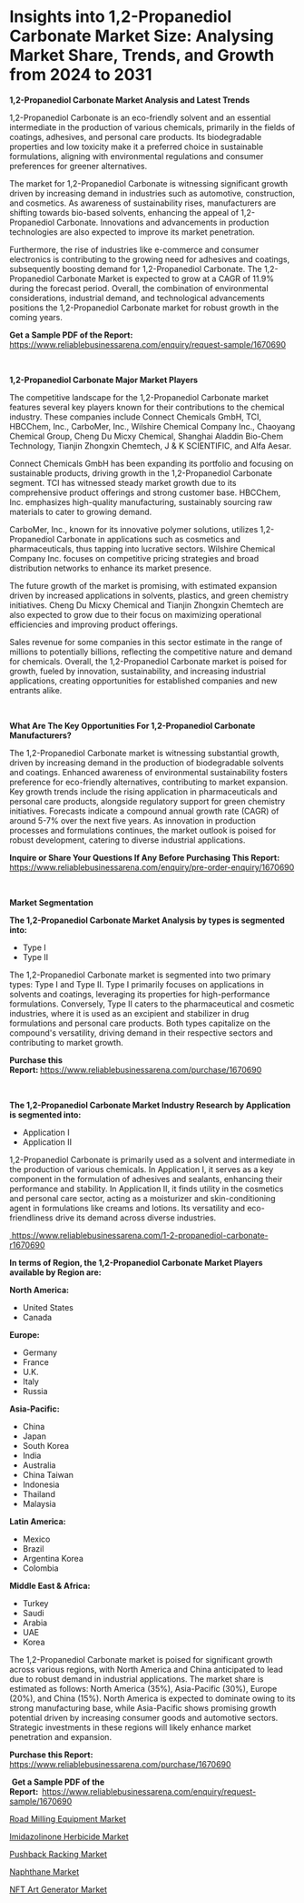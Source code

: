<p><h1>Insights into 1,2-Propanediol Carbonate Market Size: Analysing Market Share, Trends, and Growth from 2024 to 2031</h1></p><p><strong>1,2-Propanediol Carbonate Market Analysis and Latest Trends</strong></p>
<p><p>1,2-Propanediol Carbonate is an eco-friendly solvent and an essential intermediate in the production of various chemicals, primarily in the fields of coatings, adhesives, and personal care products. Its biodegradable properties and low toxicity make it a preferred choice in sustainable formulations, aligning with environmental regulations and consumer preferences for greener alternatives. </p><p>The market for 1,2-Propanediol Carbonate is witnessing significant growth driven by increasing demand in industries such as automotive, construction, and cosmetics. As awareness of sustainability rises, manufacturers are shifting towards bio-based solvents, enhancing the appeal of 1,2-Propanediol Carbonate. Innovations and advancements in production technologies are also expected to improve its market penetration.</p><p>Furthermore, the rise of industries like e-commerce and consumer electronics is contributing to the growing need for adhesives and coatings, subsequently boosting demand for 1,2-Propanediol Carbonate. The 1,2-Propanediol Carbonate Market is expected to grow at a CAGR of 11.9% during the forecast period. Overall, the combination of environmental considerations, industrial demand, and technological advancements positions the 1,2-Propanediol Carbonate market for robust growth in the coming years.</p></p>
<p><strong>Get a Sample PDF of the Report:&nbsp;</strong> <a href="https://www.reliablebusinessarena.com/enquiry/request-sample/1670690?utm_campaign=1284&utm_medium=2&utm_source=Github&utm_content=ia&utm_term=09102024&utm_id=12-propanediol-carbonate">https://www.reliablebusinessarena.com/enquiry/request-sample/1670690</a></p>
<p>&nbsp;</p>
<p><strong>1,2-Propanediol Carbonate Major Market Players</strong></p>
<p><p>The competitive landscape for the 1,2-Propanediol Carbonate market features several key players known for their contributions to the chemical industry. These companies include Connect Chemicals GmbH, TCI, HBCChem, Inc., CarboMer, Inc., Wilshire Chemical Company Inc., Chaoyang Chemical Group, Cheng Du Micxy Chemical, Shanghai Aladdin Bio-Chem Technology, Tianjin Zhongxin Chemtech, J & K SCIENTIFIC, and Alfa Aesar.</p><p>Connect Chemicals GmbH has been expanding its portfolio and focusing on sustainable products, driving growth in the 1,2-Propanediol Carbonate segment. TCI has witnessed steady market growth due to its comprehensive product offerings and strong customer base. HBCChem, Inc. emphasizes high-quality manufacturing, sustainably sourcing raw materials to cater to growing demand.</p><p>CarboMer, Inc., known for its innovative polymer solutions, utilizes 1,2-Propanediol Carbonate in applications such as cosmetics and pharmaceuticals, thus tapping into lucrative sectors. Wilshire Chemical Company Inc. focuses on competitive pricing strategies and broad distribution networks to enhance its market presence.</p><p>The future growth of the market is promising, with estimated expansion driven by increased applications in solvents, plastics, and green chemistry initiatives. Cheng Du Micxy Chemical and Tianjin Zhongxin Chemtech are also expected to grow due to their focus on maximizing operational efficiencies and improving product offerings.</p><p>Sales revenue for some companies in this sector estimate in the range of millions to potentially billions, reflecting the competitive nature and demand for chemicals. Overall, the 1,2-Propanediol Carbonate market is poised for growth, fueled by innovation, sustainability, and increasing industrial applications, creating opportunities for established companies and new entrants alike.</p></p>
<p>&nbsp;</p>
<p><strong>What Are The Key Opportunities For 1,2-Propanediol Carbonate Manufacturers?</strong></p>
<p><p>The 1,2-Propanediol Carbonate market is witnessing substantial growth, driven by increasing demand in the production of biodegradable solvents and coatings. Enhanced awareness of environmental sustainability fosters preference for eco-friendly alternatives, contributing to market expansion. Key growth trends include the rising application in pharmaceuticals and personal care products, alongside regulatory support for green chemistry initiatives. Forecasts indicate a compound annual growth rate (CAGR) of around 5-7% over the next five years. As innovation in production processes and formulations continues, the market outlook is poised for robust development, catering to diverse industrial applications.</p></p>
<p><strong>Inquire or Share Your Questions If Any Before Purchasing This Report:</strong> <a href="https://www.reliablebusinessarena.com/enquiry/pre-order-enquiry/1670690?utm_campaign=1284&utm_medium=2&utm_source=Github&utm_content=ia&utm_term=09102024&utm_id=12-propanediol-carbonate">https://www.reliablebusinessarena.com/enquiry/pre-order-enquiry/1670690</a></p>
<p>&nbsp;</p>
<p><strong>Market Segmentation</strong></p>
<p><strong>The 1,2-Propanediol Carbonate Market Analysis by types is segmented into:</strong></p>
<p><ul><li>Type I</li><li>Type II</li></ul></p>
<p><p>The 1,2-Propanediol Carbonate market is segmented into two primary types: Type I and Type II. Type I primarily focuses on applications in solvents and coatings, leveraging its properties for high-performance formulations. Conversely, Type II caters to the pharmaceutical and cosmetic industries, where it is used as an excipient and stabilizer in drug formulations and personal care products. Both types capitalize on the compound's versatility, driving demand in their respective sectors and contributing to market growth.</p></p>
<p><strong>Purchase this Report:&nbsp;</strong><a href="https://www.reliablebusinessarena.com/purchase/1670690?utm_campaign=1284&utm_medium=2&utm_source=Github&utm_content=ia&utm_term=09102024&utm_id=12-propanediol-carbonate">https://www.reliablebusinessarena.com/purchase/1670690</a></p>
<p>&nbsp;</p>
<p><strong>The 1,2-Propanediol Carbonate Market Industry Research by Application is segmented into:</strong></p>
<p><ul><li>Application I</li><li>Application II</li></ul></p>
<p><p>1,2-Propanediol Carbonate is primarily used as a solvent and intermediate in the production of various chemicals. In Application I, it serves as a key component in the formulation of adhesives and sealants, enhancing their performance and stability. In Application II, it finds utility in the cosmetics and personal care sector, acting as a moisturizer and skin-conditioning agent in formulations like creams and lotions. Its versatility and eco-friendliness drive its demand across diverse industries.</p></p>
<p><a href="https://www.reliablebusinessarena.com/1-2-propanediol-carbonate-r1670690?utm_campaign=1284&utm_medium=2&utm_source=Github&utm_content=ia&utm_term=09102024&utm_id=12-propanediol-carbonate">&nbsp;https://www.reliablebusinessarena.com/1-2-propanediol-carbonate-r1670690</a></p>
<p><strong>In terms of Region, the 1,2-Propanediol Carbonate Market Players available by Region are:</strong></p>
<p>
    <p> <strong> North America: </strong>
        <ul>
            <li>United States</li>
            <li>Canada</li>
        </ul>
        </p> 
    <p> <strong> Europe: </strong>
        <ul>
            <li>Germany</li>
            <li>France</li>
            <li>U.K.</li>
            <li>Italy</li>
            <li>Russia</li>
        </ul>
        </p> 
    <p> <strong> Asia-Pacific: </strong>
        <ul>
            <li>China</li>
            <li>Japan</li>
            <li>South Korea</li>
            <li>India</li>
            <li>Australia</li>
            <li>China Taiwan</li>
            <li>Indonesia</li>
            <li>Thailand</li>
            <li>Malaysia</li>
        </ul>
        </p> 
    <p> <strong> Latin America: </strong>
        <ul>
            <li>Mexico</li>
            <li>Brazil</li>
            <li>Argentina Korea</li>
            <li>Colombia</li>
        </ul>
        </p> 
    <p> <strong> Middle East & Africa: </strong>
        <ul>
            <li>Turkey</li>
            <li>Saudi</li>
            <li>Arabia</li>
            <li>UAE</li>
            <li>Korea</li>
        </ul>
    </p>
    </p>
<p><p>The 1,2-Propanediol Carbonate market is poised for significant growth across various regions, with North America and China anticipated to lead due to robust demand in industrial applications. The market share is estimated as follows: North America (35%), Asia-Pacific (30%), Europe (20%), and China (15%). North America is expected to dominate owing to its strong manufacturing base, while Asia-Pacific shows promising growth potential driven by increasing consumer goods and automotive sectors. Strategic investments in these regions will likely enhance market penetration and expansion.</p></p>
<p><strong>Purchase this Report: </strong><a href="https://www.reliablebusinessarena.com/purchase/1670690?utm_campaign=1284&utm_medium=2&utm_source=Github&utm_content=ia&utm_term=09102024&utm_id=12-propanediol-carbonate">https://www.reliablebusinessarena.com/purchase/1670690</a></p>
<p>&nbsp;<strong>Get a Sample PDF of the Report:&nbsp;&nbsp;</strong><a href="https://www.reliablebusinessarena.com/enquiry/request-sample/1670690?utm_campaign=1284&utm_medium=2&utm_source=Github&utm_content=ia&utm_term=09102024&utm_id=12-propanediol-carbonate">https://www.reliablebusinessarena.com/enquiry/request-sample/1670690</a></p>
<p><strong></strong></p>
<p><p><a href="https://www.linkedin.com/pulse/road-milling-equipment-industry-resonance-77-amplification-across-yiwic?utm_campaign=1284&utm_medium=2&utm_source=Github&utm_content=ia&utm_term=09102024&utm_id=12-propanediol-carbonate">Road Milling Equipment Market</a></p><p><a href="https://www.linkedin.com/pulse/imidazolinone-herbicide-market-size-growth-industry-analysis-m47kf?utm_campaign=1284&utm_medium=2&utm_source=Github&utm_content=ia&utm_term=09102024&utm_id=12-propanediol-carbonate">Imidazolinone Herbicide Market</a></p><p><a href="https://www.linkedin.com/pulse/navigating-global-pushback-racking-market-from-trends-strategy-l7i7c?utm_campaign=1284&utm_medium=2&utm_source=Github&utm_content=ia&utm_term=09102024&utm_id=12-propanediol-carbonate">Pushback Racking Market</a></p><p><a href="https://www.linkedin.com/pulse/naphthane-market-report-product-type-purity-985purity-985-gdhbf?utm_campaign=1284&utm_medium=2&utm_source=Github&utm_content=ia&utm_term=09102024&utm_id=12-propanediol-carbonate">Naphthane Market</a></p><p><a href="https://www.linkedin.com/pulse/strategic-insights-global-nft-art-generator-market-trends-2024-1cquf?utm_campaign=1284&utm_medium=2&utm_source=Github&utm_content=ia&utm_term=09102024&utm_id=12-propanediol-carbonate">NFT Art Generator Market</a></p></p>